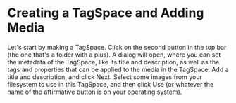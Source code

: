 # Creating a TagSpace and Adding Media

Let's start by making a TagSpace. Click on the second button in the top bar \(the one that's a folder with a plus\). A dialog will open, where you can set the metadata of the TagSpace, like its title and description, as well as the tags and properties that can be applied to the media in the TagSpace. Add a title and description, and click Next. Select some images from your filesystem to use in this TagSpace, and then click Use \(or whatever the name of the affirmative button is on your operating system\).

